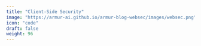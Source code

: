 ```yaml
---
title: "Client-Side Security"
image: "https://armur-ai.github.io/armur-blog-websec/images/websec.png"
icon: "code"
draft: false
weight: 96
---
```




